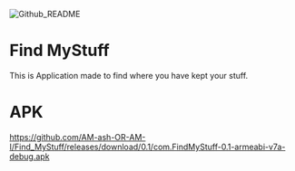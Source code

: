 ![Github_README](https://user-images.githubusercontent.com/59698257/125396707-83db0500-e3ca-11eb-8eda-c30297c2d38e.png)



# Find MyStuff
This is Application made to find where you have kept your stuff.
# APK
https://github.com/AM-ash-OR-AM-I/Find_MyStuff/releases/download/0.1/com.FindMyStuff-0.1-armeabi-v7a-debug.apk
